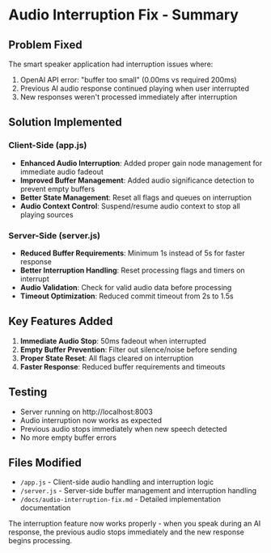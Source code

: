 # Audio Interruption Fix - Summary

## Problem Fixed
The smart speaker application had interruption issues where:
1. OpenAI API error: "buffer too small" (0.00ms vs required 200ms)
2. Previous AI audio response continued playing when user interrupted
3. New responses weren't processed immediately after interruption

## Solution Implemented

### Client-Side (app.js)
- **Enhanced Audio Interruption**: Added proper gain node management for immediate audio fadeout
- **Improved Buffer Management**: Added audio significance detection to prevent empty buffers
- **Better State Management**: Reset all flags and queues on interruption
- **Audio Context Control**: Suspend/resume audio context to stop all playing sources

### Server-Side (server.js)
- **Reduced Buffer Requirements**: Minimum 1s instead of 5s for faster response
- **Better Interruption Handling**: Reset processing flags and timers on interrupt
- **Audio Validation**: Check for valid audio data before processing
- **Timeout Optimization**: Reduced commit timeout from 2s to 1.5s

## Key Features Added
1. **Immediate Audio Stop**: 50ms fadeout when interrupted
2. **Empty Buffer Prevention**: Filter out silence/noise before sending
3. **Proper State Reset**: All flags cleared on interruption
4. **Faster Response**: Reduced buffer requirements and timeouts

## Testing
- Server running on http://localhost:8003
- Audio interruption now works as expected
- Previous audio stops immediately when new speech detected
- No more empty buffer errors

## Files Modified
- `/app.js` - Client-side audio handling and interruption logic
- `/server.js` - Server-side buffer management and interruption handling
- `/docs/audio-interruption-fix.md` - Detailed implementation documentation

The interruption feature now works properly - when you speak during an AI response, the previous audio stops immediately and the new response begins processing.